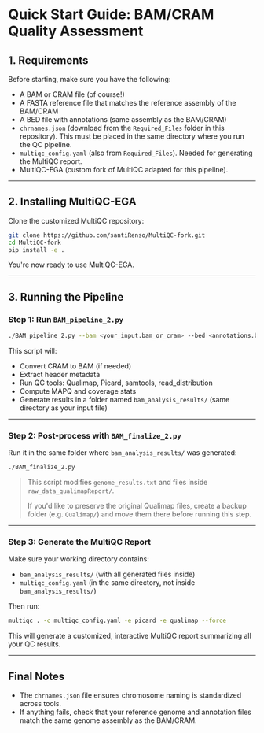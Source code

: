# Quick Start Guide: BAM/CRAM Quality Assessment

## 1. Requirements

Before starting, make sure you have the following:

* A BAM or CRAM file (of course!)
* A FASTA reference file that matches the reference assembly of the BAM/CRAM
* A BED file with annotations (same assembly as the BAM/CRAM)
* `chrnames.json` (download from the `Required_Files` folder in this repository).
  This must be placed in the same directory where you run the QC pipeline.
* `multiqc_config.yaml` (also from `Required_Files`). Needed for generating the MultiQC report.
* MultiQC-EGA (custom fork of MultiQC adapted for this pipeline).

---

## 2. Installing MultiQC-EGA

Clone the customized MultiQC repository:

```bash
git clone https://github.com/santiRenso/MultiQC-fork.git
cd MultiQC-fork
pip install -e .
```

You're now ready to use MultiQC-EGA.

---

## 3. Running the Pipeline

### Step 1: Run `BAM_pipeline_2.py`

```bash
./BAM_pipeline_2.py --bam <your_input.bam_or_cram> --bed <annotations.bed> --fasta <reference.fa>
```

This script will:

* Convert CRAM to BAM (if needed)
* Extract header metadata
* Run QC tools: Qualimap, Picard, samtools, read\_distribution
* Compute MAPQ and coverage stats
* Generate results in a folder named `bam_analysis_results/` (same directory as your input file)

---

### Step 2: Post-process with `BAM_finalize_2.py`

Run it in the same folder where `bam_analysis_results/` was generated:

```bash
./BAM_finalize_2.py
```

> This script modifies `genome_results.txt` and files inside `raw_data_qualimapReport/`.
>
> If you'd like to preserve the original Qualimap files, create a backup folder (e.g. `Qualimap/`) and move them there before running this step.

---

### Step 3: Generate the MultiQC Report

Make sure your working directory contains:

* `bam_analysis_results/` (with all generated files inside)
* `multiqc_config.yaml` (in the same directory, not inside `bam_analysis_results/`)

Then run:

```bash
multiqc . -c multiqc_config.yaml -e picard -e qualimap --force
```

This will generate a customized, interactive MultiQC report summarizing all your QC results.

---

## Final Notes

* The `chrnames.json` file ensures chromosome naming is standardized across tools.
* If anything fails, check that your reference genome and annotation files match the same genome assembly as the BAM/CRAM.
